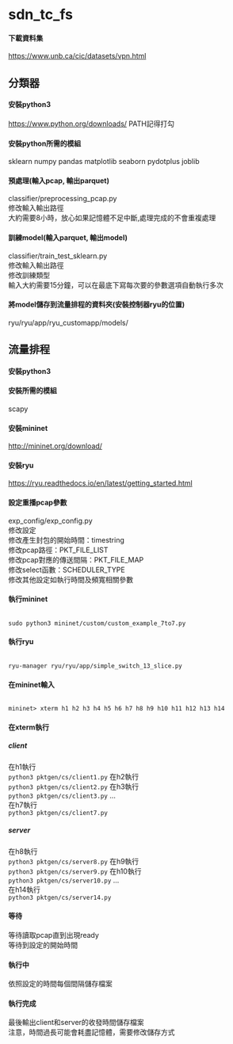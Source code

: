 #  sdn_tc_fs

#### 下載資料集  
https://www.unb.ca/cic/datasets/vpn.html  
  
## 分類器
  
#### 安裝python3 

https://www.python.org/downloads/
PATH記得打勾

#### 安裝python所需的模組  
sklearn
numpy
pandas
matplotlib
seaborn
pydotplus
joblib

#### 預處理(輸入pcap, 輸出parquet)  
classifier/preprocessing_pcap.py  
修改輸入輸出路徑  
大約需要8小時，放心如果記憶體不足中斷,處理完成的不會重複處理  

#### 訓練model(輸入parquet, 輸出model)  
classifier/train_test_sklearn.py  
修改輸入輸出路徑  
修改訓練類型  
輸入大約需要15分鐘，可以在最底下寫每次要的參數選項自動執行多次  

#### 將model儲存到流量排程的資料夾(安裝控制器ryu的位置)
ryu/ryu/app/ryu_customapp/models/


## 流量排程

#### 安裝python3



#### 安裝所需的模組  
scapy

#### 安裝mininet
http://mininet.org/download/

#### 安裝ryu  
https://ryu.readthedocs.io/en/latest/getting_started.html

#### 設定重播pcap參數  
exp_config/exp_config.py  
修改設定  
修改產生封包的開始時間：timestring  
修改pcap路徑：PKT_FILE_LIST  
修改pcap對應的傳送間隔：PKT_FILE_MAP  
修改select函數：SCHEDULER_TYPE  
修改其他設定如執行時間及頻寬相關參數  
  
#### 執行mininet  
<code>
sudo python3 mininet/custom/custom_example_7to7.py  
</code>

#### 執行ryu  
<code>
ryu-manager ryu/ryu/app/simple_switch_13_slice.py  
</code>
  
#### 在mininet輸入  
<code>
mininet> xterm h1 h2 h3 h4 h5 h6 h7 h8 h9 h10 h11 h12 h13 h14  
</code>
  
#### 在xterm執行 
##### client
在h1執行  
<code>python3 pktgen/cs/client1.py</code>
在h2執行  
<code>python3 pktgen/cs/client2.py</code>
在h3執行  
<code>python3 pktgen/cs/client3.py</code>
...  
在h7執行  
<code>python3 pktgen/cs/client7.py</code>
##### server
在h8執行  
<code>python3 pktgen/cs/server8.py</code>
在h9執行  
<code>python3 pktgen/cs/server9.py</code>
在h10執行  
<code>python3 pktgen/cs/server10.py</code>
...  
在h14執行  
<code>python3 pktgen/cs/server14.py</code>
  
#### 等待
等待讀取pcap直到出現ready  
等待到設定的開始時間  
  
#### 執行中  
依照設定的時間每個間隔儲存檔案  

#### 執行完成  
最後輸出client和server的收發時間儲存檔案  
注意，時間過長可能會耗盡記憶體，需要修改儲存方式  
